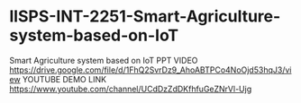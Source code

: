 # llSPS-INT-2251-Smart-Agriculture-system-based-on-IoT
Smart Agriculture system based on IoT
PPT VIDEO
https://drive.google.com/file/d/1FhQ2SvrDz9_AhoABTPCo4NoOjd53hqJ3/view
YOUTUBE DEMO LINK
https://www.youtube.com/channel/UCdDzZdDKfhfuGeZNrVl-Ujg
